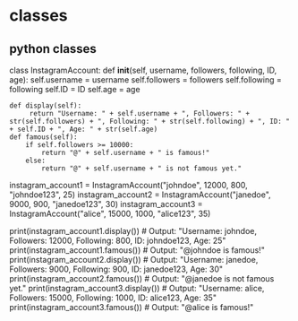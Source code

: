 # classes
## python classes
class InstagramAccount:
    def __init__(self, username, followers, following, ID, age):
        self.username = username
        self.followers = followers
        self.following = following
        self.ID = ID
        self.age = age

    def display(self):
         return "Username: " + self.username + ", Followers: " + str(self.followers) + ", Following: " + str(self.following) + ", ID: " + self.ID + ", Age: " + str(self.age)
    def famous(self):
        if self.followers >= 10000:
            return "@" + self.username + " is famous!"
        else:
            return "@" + self.username + " is not famous yet."

instagram_account1 = InstagramAccount("johndoe", 12000, 800, "johndoe123", 25)
instagram_account2 = InstagramAccount("janedoe", 9000, 900, "janedoe123", 30)
instagram_account3 = InstagramAccount("alice", 15000, 1000, "alice123", 35)

print(instagram_account1.display()) # Output: "Username: johndoe, Followers: 12000, Following: 800, ID: johndoe123, Age: 25"
print(instagram_account1.famous()) # Output: "@johndoe is famous!"
print(instagram_account2.display()) # Output: "Username: janedoe, Followers: 9000, Following: 900, ID: janedoe123, Age: 30"
print(instagram_account2.famous()) # Output: "@janedoe is not famous yet."
print(instagram_account3.display()) # Output: "Username: alice, Followers: 15000, Following: 1000, ID: alice123, Age: 35"
print(instagram_account3.famous()) # Output: "@alice is famous!"
